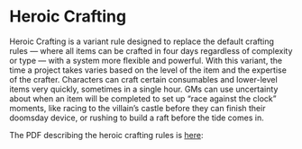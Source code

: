 # Heroic Crafting

Heroic Crafting is a variant rule designed to replace the
default crafting rules — where all items can be crafted in four
days regardless of complexity or type — with a system more
flexible and powerful.
With this variant, the time a project takes varies based
on the level of the item and the expertise of the crafter.
Characters can craft certain consumables and lower-level
items very quickly, sometimes in a single hour. GMs can use
uncertainty about when an item will be completed to set up
“race against the clock” moments, like racing to the villain’s
castle before they can finish their doomsday device, or rushing
to build a raft before the tide comes in.

The PDF describing the heroic crafting rules is [here](../images/Heroic_Crafting_rules.PDF): 
<resource src="../images/Heroic_Crafting_rules.PDF"/>